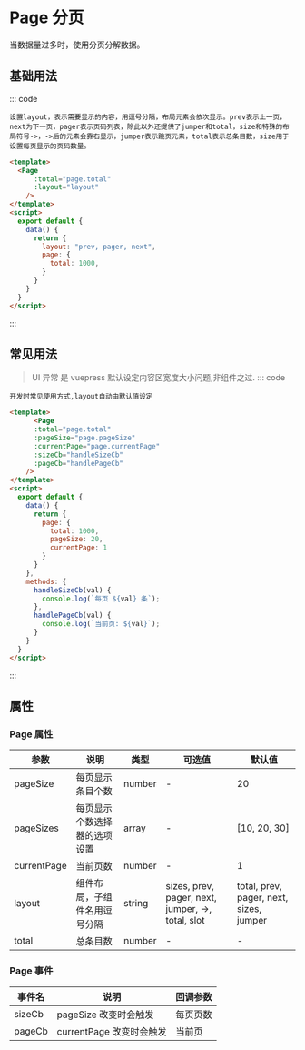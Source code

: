 # Page 分页
当数据量过多时，使用分页分解数据。

## 基础用法
::: code
``` tip
设置layout，表示需要显示的内容，用逗号分隔，布局元素会依次显示。prev表示上一页，next为下一页，pager表示页码列表，除此以外还提供了jumper和total，size和特殊的布局符号->，->后的元素会靠右显示，jumper表示跳页元素，total表示总条目数，size用于设置每页显示的页码数量。
```
``` html
<template>
  <Page
      :total="page.total"
      :layout="layout"
    />
</template>
<script>
  export default {
    data() {
      return {
        layout: "prev, pager, next",
        page: {
          total: 1000,
        }
      }
    }
  }
</script>
```
:::

## 常见用法
> UI 异常 是 vuepress 默认设定内容区宽度大小问题,非组件之过.
::: code
```tip
开发时常见使用方式,layout自动由默认值设定
```
``` html
<template>
      <Page
      :total="page.total"
      :pageSize="page.pageSize"
      :currentPage="page.currentPage"
      :sizeCb="handleSizeCb"
      :pageCb="handlePageCb"
    />
</template>
<script>
  export default {
    data() {
      return {
        page: {
          total: 1000,
          pageSize: 20,
          currentPage: 1
        }
      }
    },
    methods: {
      handleSizeCb(val) {
        console.log(`每页 ${val} 条`);
      },
      handlePageCb(val) {
        console.log(`当前页: ${val}`);
      }
    }
  }
</script>
```
:::

## 属性
### Page 属性
| 参数     | 说明       | 类型      | 可选值        | 默认值   |
|--------|----------|-----|------------|-------|
| pageSize | 每页显示条目个数 | number | - | 20 |
| pageSizes | 每页显示个数选择器的选项设置 | array | - | [10, 20, 30]
| currentPage | 当前页数 | number | -  | 1 |
| layout | 组件布局，子组件名用逗号分隔 | string | 	sizes, prev, pager, next, jumper, ->, total, slot | total, prev, pager, next, sizes, jumper |
| total | 总条目数 | number | - | - |

### Page 事件
| 事件名                 | 说明                   | 回调参数 |
|-----------------------|-----------------------|------|
| sizeCb | pageSize 改变时会触发 | 每页页数 |
| pageCb | 	currentPage 改变时会触发 | 当前页 |
